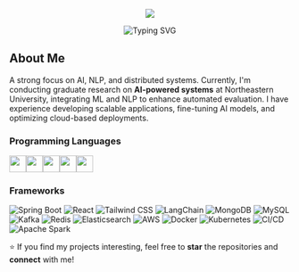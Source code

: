<!-- slogan -->
<p align="center">
  <img src="https://capsule-render.vercel.app/api?type=waving&color=0:ff3c00,100:6e00ff&height=200&section=header&text=Hi%20There!%20I'm%20Sixia%20Sun&fontSize=40&fontColor=ffffff" />
</p>

<!-- animation -->
<p align="center">
  <img src="https://readme-typing-svg.herokuapp.com?font=Press+Start+2P&size=15&pause=1000&color=4B4B4B&center=true&vCenter=true&width=800&lines=AI+%7C+NLP+%7C+Distributed+Systems;LLM+Fine-tuning+%2B+Scalable+Infra;Flask+%2B+Kafka+%2B+Redis;DynamoDB+%2B+Spark+%2B+React" alt="Typing SVG" />
</p>

## About Me
A strong focus on AI, NLP, and distributed systems. Currently, I'm conducting graduate research on **AI-powered systems** at Northeastern University, integrating ML and NLP to enhance automated evaluation. I have experience developing scalable applications, fine-tuning AI models, and optimizing cloud-based deployments.

### Programming Languages  
<p align="left">
  <img src="https://cdn.jsdelivr.net/gh/devicons/devicon/icons/python/python-original.svg" width="30" height="30"/><img src="https://cdn.jsdelivr.net/gh/devicons/devicon/icons/javascript/javascript-original.svg" width="30" height="30"/><img src="https://cdn.jsdelivr.net/gh/devicons/devicon/icons/typescript/typescript-original.svg" width="30" height="30"/><img src="https://cdn.jsdelivr.net/gh/devicons/devicon/icons/java/java-original.svg" width="30" height="30"/><img src="https://cdn.jsdelivr.net/gh/devicons/devicon/icons/go/go-original.svg" width="30" height="30"/>
</p>

### Frameworks  
![Spring Boot](https://img.shields.io/badge/Spring_Boot-6DB33F?style=for-the-badge&logo=spring-boot&logoColor=white)  ![React](https://img.shields.io/badge/React-20232A?style=for-the-badge&logo=react&logoColor=61DAFB)  ![Tailwind CSS](https://img.shields.io/badge/Tailwind_CSS-38B2AC?style=for-the-badge&logo=tailwind-css&logoColor=white)  ![LangChain](https://img.shields.io/badge/LangChain-0052CC?style=for-the-badge&logo=ai&logoColor=white) ![MongoDB](https://img.shields.io/badge/MongoDB-47A248?style=for-the-badge&logo=mongodb&logoColor=white)  ![MySQL](https://img.shields.io/badge/MySQL-4479A1?style=for-the-badge&logo=mysql&logoColor=white)  ![Kafka](https://img.shields.io/badge/Apache_Kafka-231F20?style=for-the-badge&logo=apache-kafka&logoColor=white)  ![Redis](https://img.shields.io/badge/Redis-DC382D?style=for-the-badge&logo=redis&logoColor=white) ![Elasticsearch](https://img.shields.io/badge/Elasticsearch-005571?style=for-the-badge&logo=elasticsearch&logoColor=white) ![AWS](https://img.shields.io/badge/AWS-232F3E?style=for-the-badge&logo=amazon-aws&logoColor=white) ![Docker](https://img.shields.io/badge/Docker-2496ED?style=for-the-badge&logo=docker&logoColor=white) ![Kubernetes](https://img.shields.io/badge/Kubernetes-326CE5?style=for-the-badge&logo=kubernetes&logoColor=white) ![CI/CD](https://img.shields.io/badge/CI/CD-61DAFB?style=for-the-badge&logo=githubactions&logoColor=white) ![Apache Spark](https://img.shields.io/badge/Apache_Spark-E25A1C?style=for-the-badge&logo=apachespark&logoColor=white)    

⭐ If you find my projects interesting, feel free to **star** the repositories and **connect** with me!
